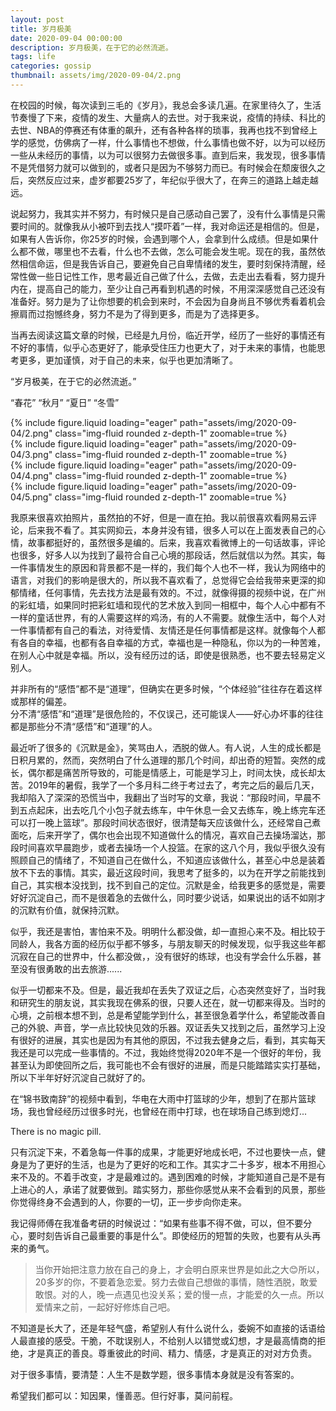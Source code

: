 ```yaml
---
layout: post
title: 岁月极美
date: 2020-09-04 00:00:00
description: 岁月极美，在于它的必然流逝。
tags: life
categories: gossip
thumbnail: assets/img/2020-09-04/2.png
---
```


在校园的时候，每次读到三毛的《岁月》，我总会多读几遍。在家里待久了，生活节奏慢了下来，疫情的发生、大量病人的去世。对于我来说，疫情的持续、科比的去世、NBA的停赛还有体重的飙升，还有各种各样的琐事，我再也找不到曾经上学的感觉，仿佛病了一样，什么事情也不想做，什么事情也做不好，以为可以经历一些从未经历的事情，以为可以很努力去做很多事。直到后来，我发现，很多事情不是凭借努力就可以做到的，或者只是因为不够努力而已。有时候会在颓废很久之后，突然反应过来，虚岁都要25岁了，年纪似乎很大了，在奔三的道路上越走越远。

说起努力，我其实并不努力，有时候只是自己感动自己罢了，没有什么事情是只需要时间的。就像我从小被吓到去找人“摸吓着”一样，我对命运还是相信的。但是，如果有人告诉你，你25岁的时候，会遇到哪个人，会拿到什么成绩。但是如果什么都不做，哪里也不去看，什么也不去做，怎么可能会发生呢。现在的我，虽然依然相信命运，但是我告诉自己，要避免自己自卑情绪的发生，要时刻保持清醒，经常性做一些日记性工作，思考最近自己做了什么，去做，去走出去看看，努力提升内在，提高自己的能力，至少让自己再看到机遇的时候，不用深深感觉自己还没有准备好。努力是为了让你想要的机会到来时，不会因为自身尚且不够优秀看着机会擦肩而过抱憾终身，努力不是为了得到更多，而是为了选择更多。

当再去阅读这篇文章的时候，已经是九月份，临近开学，经历了一些好的事情还有不好的事情，似乎心态更好了，能承受住压力也更大了，对于未来的事情，也能思考更多，更加谨慎，对于自己的未来，似乎也更加清晰了。

“岁月极美，在于它的必然流逝。”


“春花” “秋月” “夏日” “冬雪”

<div class="row mt-3">
{% include figure.liquid loading="eager" path="assets/img/2020-09-04/2.png" class="img-fluid rounded z-depth-1" zoomable=true %}
</div>
<div class="row mt-3">
{% include figure.liquid loading="eager" path="assets/img/2020-09-04/3.png" class="img-fluid rounded z-depth-1" zoomable=true %}
</div>
<div class="row mt-3">
{% include figure.liquid loading="eager" path="assets/img/2020-09-04/4.png" class="img-fluid rounded z-depth-1" zoomable=true %}
</div>
<div class="row mt-3">
{% include figure.liquid loading="eager" path="assets/img/2020-09-04/5.png" class="img-fluid rounded z-depth-1" zoomable=true %}
</div>

我原来很喜欢拍照片，虽然拍的不好，但是一直在拍。我以前很喜欢看网易云评论，后来我不看了。其实网抑云，本身并没有错，很多人可以在上面发表自己的心情，故事都挺好的，虽然很多是编的。后来，我喜欢看微博上的一句话故事，评论也很多，好多人以为找到了最符合自己心境的那段话，然后就信以为然。其实，每一件事情发生的原因和背景都不是一样的，我们每个人也不一样，我认为网络中的语言，对我们的影响是很大的，所以我不喜欢看了，总觉得它会给我带来更深的抑郁情绪，任何事情，先去找方法是最有效的。不过，就像得摄的视频中说，在广州的彩虹墙，如果同时把彩虹墙和现代的艺术放入到同一相框中，每个人心中都有不一样的童话世界，有的人需要这样的鸡汤，有的人不需要。就像生活中，每个人对一件事情都有自己的看法，对待爱情、友情还是任何事情都是这样。就像每个人都有各自的幸福，也都有各自幸福的方式，幸福也是一种隐私，你以为的一种苦难，在别人心中就是幸福。所以，没有经历过的话，即使是很熟悉，也不要去轻易定义别人。

<div class="caption">
并非所有的“感悟”都不是“道理”，但确实在更多时候，“个体经验”往往存在着这样或那样的偏差。
</div>
<div class="caption">
分不清“感悟”和“道理”是很危险的，不仅误己，还可能误人——好心办坏事的往往都是那些分不清“感悟”和“道理”的人。
</div>

最近听了很多的《沉默是金》，笑骂由人，洒脱的做人。有人说，人生的成长都是日积月累的，然而，突然明白了什么道理的那几个时间，却出奇的短暂。突然的成长，偶尔都是痛苦所导致的，可能是情感上，可能是学习上，时间太快，成长却太苦。2019年的暑假，我学了一个多月科二终于考过去了，考完之后的最后几天，我却陷入了深深的恐慌当中，我翻出了当时写的文章，我说：“那段时间，早晨不到五点起床，出去吃几个小包子就去练车，中午休息一会又去练车，晚上练完车还可以打一晚上篮球”。那段时间状态很好，很清楚每天应该做什么，还经常自己煮面吃，后来开学了，偶尔也会出现不知道做什么的情况，喜欢自己去操场溜达，那段时间喜欢早晨跑步，或者去操场一个人投篮。在家的这八个月，我似乎很久没有照顾自己的情绪了，不知道自己在做什么，不知道应该做什么，甚至心中总是装着放不下去的事情。其实，最近这段时间，我思考了挺多的，以为在开学之前能找到自己，其实根本没找到，找不到自己的定位。沉默是金，给我更多的感觉是，需要好好沉淀自己，而不是很着急的去做什么，同时要少说话，如果说出的话不如刚才的沉默有价值，就保持沉默。

似乎，我还是害怕，害怕来不及。明明什么都没做，却一直担心来不及。相比较于同龄人，我各方面的经历似乎都不够多，与朋友聊天的时候发现，似乎我这些年都沉寂在自己的世界中，什么都没做，，没有很好的练球，也没有学会什么乐器，甚至没有很勇敢的出去旅游......

似乎一切都来不及。但是，最近我却在丢失了双证之后，心态突然变好了，当时我和研究生的朋友说，其实我现在佛系的很，只要人还在，就一切都来得及。当时的心境，之前根本想不到，总是希望能学到什么，甚至很急着学什么，希望能改善自己的外貌、声音，学一点比较快见效的乐器。双证丢失又找到之后，虽然学习上没有很好的进展，其实也是因为有其他的原因，不过我去健身之后，看到，其实每天我还是可以完成一些事情的。不过，我始终觉得2020年不是一个很好的年份，我甚至认为即使回所之后，我可能也不会有很好的进展，而是只能踏踏实实打基础，所以下半年好好沉淀自己就好了的。

在“锦书致南辞”的视频中看到，华电在大雨中打篮球的少年，想到了在那片篮球场，我也曾经经历过很多时光，也曾经在雨中打球，也在球场自己练到熄灯...

There is no magic pill.

只有沉淀下来，不着急每一件事的成果，才能更好地成长吧，不过也要快一点，健身是为了更好的生活，也是为了更好的吃和工作。其实才二十多岁，根本不用担心来不及的。不着手改变，才是最难过的。遇到困难的时候，才能知道自己是不是有上进心的人，承诺了就要做到。踏实努力，那些你感觉从来不会看到的风景，那些你觉得终身不会遇到的人，你要的一切，正一步步向你走来。

我记得师傅在我准备考研的时候说过：“如果有些事不得不做，可以，但不要分心，要时刻告诉自己最重要的事是什么”。即使经历的短暂的失败，也要有从头再来的勇气。

> 当你开始把注意力放在自己的身上，才会明白原来世界是如此之大😊所以，20多岁的你，不要着急恋爱。努力去做自己想做的事情，随性洒脱，敢爱敢恨。对的人，晚一点遇见也没关系；爱的慢一点，才能爱的久一点。所以爱情来之前，一起好好修炼自己吧。

不知道是长大了，还是年轻气盛，希望别人有什么说什么，委婉不如直接的话语给人最直接的感受。干脆，不耽误别人，不给别人以错觉或幻想，才是最高情商的拒绝，才是真正的善良。尊重彼此的时间、精力、情感，才是真正的对对方负责。

对于很多事情，要清楚：人生不是数学题，很多事情本身就是没有答案的。

希望我们都可以：知因果，懂善恶。但行好事，莫问前程。
